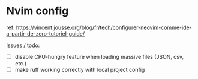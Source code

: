 # Nvim config

ref: https://vincent.jousse.org/blog/fr/tech/configurer-neovim-comme-ide-a-partir-de-zero-tutoriel-guide/

Issues / todo:

- [ ] disable CPU-hungry feature when loading massive files (JSON, csv, etc.)
- [ ] make ruff working correctly with local project config
